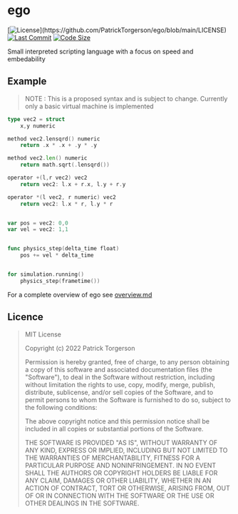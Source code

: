 # ego

[![License](https://img.shields.io/apm/l/atomic-design-ui.svg?)](https://github.com/PatrickTorgerson/ego/blob/main/LICENSE)
[![Last Commit](https://img.shields.io/github/last-commit/PatrickTorgerson/ego)](https://github.com/PatrickTorgerson/ego/commits/main)
[![Code Size](https://img.shields.io/github/languages/code-size/PatrickTorgerson/ego)](https://github.com/PatrickTorgerson/ego)

Small interpreted scripting language with a focus on speed and embedability

## Example

> NOTE : This is a proposed syntax and is subject to change.
>       Currently only a basic virtual machine is implemented

```go
type vec2 = struct
    x,y numeric

method vec2.lensqrd() numeric
    return .x * .x + .y * .y

method vec2.len() numeric
    return math.sqrt(.lensqrd())

operator +(l,r vec2) vec2
    return vec2: l.x + r.x, l.y + r.y

operator *(l vec2, r numeric) vec2
    return vec2: l.x * r, l.y * r


var pos = vec2: 0,0
var vel = vec2: 1,1


func physics_step(delta_time float)
    pos += vel * delta_time


for simulation.running()
    physics_step(frametime())
```

For a complete overview of ego see [overview.md](https://github.com/PatrickTorgerson/ego/blob/main/overview.md)

## Licence

> MIT License
>
> Copyright (c) 2022 Patrick Torgerson
>
> Permission is hereby granted, free of charge, to any person obtaining a copy
> of this software and associated documentation files (the "Software"), to deal
> in the Software without restriction, including without limitation the rights
> to use, copy, modify, merge, publish, distribute, sublicense, and/or sell
> copies of the Software, and to permit persons to whom the Software is
> furnished to do so, subject to the following conditions:
>
> The above copyright notice and this permission notice shall be included in all
> copies or substantial portions of the Software.
>
> THE SOFTWARE IS PROVIDED "AS IS", WITHOUT WARRANTY OF ANY KIND, EXPRESS OR
> IMPLIED, INCLUDING BUT NOT LIMITED TO THE WARRANTIES OF MERCHANTABILITY,
> FITNESS FOR A PARTICULAR PURPOSE AND NONINFRINGEMENT. IN NO EVENT SHALL THE
> AUTHORS OR COPYRIGHT HOLDERS BE LIABLE FOR ANY CLAIM, DAMAGES OR OTHER
> LIABILITY, WHETHER IN AN ACTION OF CONTRACT, TORT OR OTHERWISE, ARISING FROM,
> OUT OF OR IN CONNECTION WITH THE SOFTWARE OR THE USE OR OTHER DEALINGS IN THE
> SOFTWARE.

